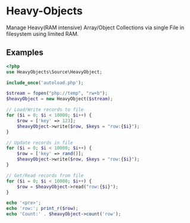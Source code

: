 # Heavy-Objects
Manage Heavy(RAM intensive) Array/Object Collections via single File in filesystem using limited RAM.

## Examples

```PHP
<?php
use HeavyObjects\Source\HeavyObject;

include_once('autoload.php');

$stream = fopen("php://temp", "rw+b");
$heavyObject = new HeavyObject($stream);

// Load/Write records to file
for ($i = 0; $i < 10000; $i++) {
    $row = ['key' => 123];
    $heavyObject->write($row, $keys = "row:{$i}");
}

// Update records in file
for ($i = 0; $i < 10000; $i++) {
    $row = ['key' => rand()];
    $heavyObject->write($row, $keys = "row:{$i}");
}

// Get/Read records from file
for ($i = 0; $i < 10000; $i++) {
    $row = $heavyObject->read("row:{$i}");
}

echo '<pre>';
echo 'row:'; print_r($row);
echo 'Count:' . $heavyObject->count('row');
```
